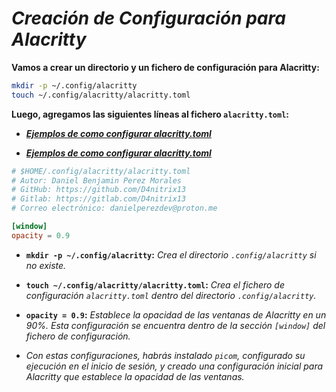 <!-- Autor: Daniel Benjamin Perez Morales -->
<!-- GitHub: https://github.com/D4nitrix13 -->
<!-- Gitlab: https://gitlab.com/D4nitrix13 -->
<!-- Correo electrónico: danielperezdev@proton.me -->

# ***Creación de Configuración para Alacritty***

**Vamos a crear un directorio y un fichero de configuración para Alacritty:**

```bash
mkdir -p ~/.config/alacritty
touch ~/.config/alacritty/alacritty.toml
```

**Luego, agregamos las siguientes líneas al fichero `alacritty.toml`:**

- *[**Ejemplos de como configurar alacritty.toml**](https://convoluted.bearblog.dev/alacritty-config-example-guide/ "https://convoluted.bearblog.dev/alacritty-config-example-guide/")*

- *[**Ejemplos de como configurar alacritty.toml**](https://gist.github.com/ritog/76081f97681e7079d11ec163a5bd4141 "https://gist.github.com/ritog/76081f97681e7079d11ec163a5bd4141")*

```toml
# $HOME/.config/alacritty/alacritty.toml
# Autor: Daniel Benjamin Perez Morales
# GitHub: https://github.com/D4nitrix13
# Gitlab: https://gitlab.com/D4nitrix13
# Correo electrónico: danielperezdev@proton.me 

[window]
opacity = 0.9
```

- **`mkdir -p ~/.config/alacritty`:** *Crea el directorio `.config/alacritty` si no existe.*
- **`touch ~/.config/alacritty/alacritty.toml`:** *Crea el fichero de configuración `alacritty.toml` dentro del directorio `.config/alacritty`.*
- **`opacity = 0.9`:** *Establece la opacidad de las ventanas de Alacritty en un 90%. Esta configuración se encuentra dentro de la sección `[window]` del fichero de configuración.*

- *Con estas configuraciones, habrás instalado `picom`, configurado su ejecución en el inicio de sesión, y creado una configuración inicial para Alacritty que establece la opacidad de las ventanas.*
